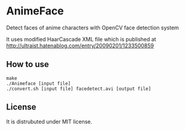 # AnimeFace

Detect faces of anime characters with OpenCV face detection system

It uses modified HaarCascade XML file which is published at http://ultraist.hatenablog.com/entry/20090201/1233500859

## How to use

    make
    ./Animeface [input file]
    ./convert.sh [input file] facedetect.avi [output file]

## License

It is distrubuted under MIT license.

